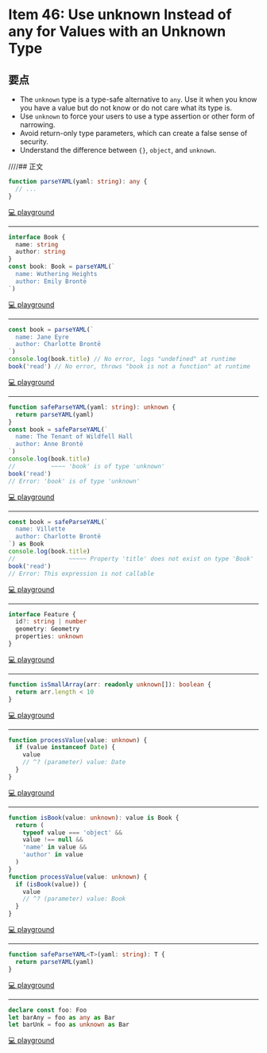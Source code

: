 # Item 46: Use unknown Instead of any for Values with an Unknown Type

## 要点

- The `unknown` type is a type-safe alternative to `any`. Use it when you know you have a value but do not know or do not care what its type is.
- Use `unknown` to force your users to use a type assertion or other form of narrowing.
- Avoid return-only type parameters, which can create a false sense of security.
- Understand the difference between `{}`, `object`, and `unknown`.

////## 正文

```ts
function parseYAML(yaml: string): any {
  // ...
}
```

[💻 playground](https://www.typescriptlang.org/play/?ts=5.4.5#code/GYVwdgxgLglg9mABABwIYCcDOBTAmgQQFkAZACgE9UBbAGwC5FMp0YwBzASgdTHMQG8AUIkQB6UYgDCAeUIAFAEoBRAMorhidNigh0SfojDVsDAESmANIlQgoACzjozpxAF8A3BvGIlAOQAigq6CQA)

---

```ts
interface Book {
  name: string
  author: string
}
const book: Book = parseYAML(`
  name: Wuthering Heights
  author: Emily Brontë
`)
```

[💻 playground](https://www.typescriptlang.org/play/?ts=5.4.5#code/GYVwdgxgLglg9mABABwIYCcDOBTAmgQQFkAZACgE9UBbAGwC5FMp0YwBzASgdTHMQG8AUIkQB6UYgDCAeUIAFAEoBRAMorhidNigh0SfojDVsDAESmANIlQgoACzjozpxAF8A3BvGIlAOQAigq6CrFDY6MCoENiIAEJwcADWAhpGVCaMzKxsniI29o4MTCzsnsEQCEyIAEYJiQzxSYgAvCgYOAQkpAAGqcYMAOq2duHZiAAS2DBsdlCYGvkOTj5UMDR8segIUADXgt0cnkA)

---

```ts
const book = parseYAML(`
  name: Jane Eyre
  author: Charlotte Brontë
`)
console.log(book.title) // No error, logs "undefined" at runtime
book('read') // No error, throws "book is not a function" at runtime
```

[💻 playground](https://www.typescriptlang.org/play/?ts=5.4.5#code/GYVwdgxgLglg9mABABwIYCcDOBTAmgQQFkAZACgE9UBbAGwC5FMp0YwBzASgdTHMQG8AUIkQB6UYgDCAeUIAFAEoBRAMorhidNigh0SfojDVsDAESmANIlQgoACzjozpxAF8A3BvGIlAOQAigq6CrFDY6MCoENiIAEJwcADWAhpGVCaMzKxsniI29o4MTCzsnsEQCEyIAEYJyQC8KBg4BCSkAAapxgwAUjwxSuRaGvkOTlJ2GDRwUGFx6AhQANeC7RyeFWCYcDTYAHTTbKS1SXuwULvrIt6+cIjhC+hWh5iIpuAAJtjArNgfLqgoJpwLB0oITolSAByLSoD5Qq5iCS3e7oR5WewLADur1MEMQMFeYBm1kQoEgsAQAKB6BBMDBQA)

---

```ts
function safeParseYAML(yaml: string): unknown {
  return parseYAML(yaml)
}
const book = safeParseYAML(`
  name: The Tenant of Wildfell Hall
  author: Anne Brontë
`)
console.log(book.title)
//          ~~~~ 'book' is of type 'unknown'
book('read')
// Error: 'book' is of type 'unknown'
```

[💻 playground](https://www.typescriptlang.org/play/?ts=5.4.5#code/GYVwdgxgLglg9mABABwIYCcDOBTAmgQQFkAZACgE9UBbAGwC5FMp0YwBzASgdTHMQG8AUIkQB6UYgDCAeUIAFAEoBRAMorhidNigh0SfojDVsDAESmANIlQgoACzjozpxAF8A3BvGIlAOQAigq6CrFDY6MCoENiIAEJwcADWAhpGVCaMzKxsniI29o4MTCzsnsGgkLAIjKjA2HIYOAQkFNT0mSWcDOCJYHAA7voaWjp6KI14RGSUtBxlghAITIgARgnJALw1dQ1Yky0ABqnGDAAqdjGn2EZgUIhwwIgA6jA0ACZ1NDSIABKoXxp8g4nIh8GAwDFYugEFAANeCA5zBZLOA0bAAOhocDYpDWSXRsCgaKR3hEZPJAD8qRTEAByPGJWmIGCYe6PKDkZAxWk9PqDWmCBmkUxaVBvUwkiRKdDQkH09ZMllsxAcrl03kDMACoA)

---

```ts
const book = safeParseYAML(`
  name: Villette
  author: Charlotte Brontë
`) as Book
console.log(book.title)
//               ~~~~~ Property 'title' does not exist on type 'Book'
book('read')
// Error: This expression is not callable
```

[💻 playground](https://www.typescriptlang.org/play/?ts=5.4.5#code/GYVwdgxgLglg9mABABwIYCcDOBTAmgQQFkAZACgE9UBbAGwC5FMp0YwBzASgdTHMQG8AUIkQB6UYgDCAeUIAFAEoBRAMorhidNigh0SfojDVsDAESmANIlQgoACzjozpxAF8A3BvGIlAOQAigq6CrFDY6MCoENiIAEJwcADWAhpGVCaMzKxsniI29o4MTCzsnsGgkLAIjKjA2HIYOAQkFNT0mSWcDOCJYHAA7voaWjp6KI14RGSUtBxlghAITIgARgnJALw1dQ1Yky0ABqnGDABqMDQ02mEa+Q5OUnYYNHBQYXHoCFAA14IHHNZMHF1p5FmBMHArgA6F5sUhrJJQ2BQK5zQTeESYrHYgB+eLxiDkn2Q4SgfAA5MiruTEAATODYIF9KCIbAADxgy2qZJJiHJ8SS5MECMSpHJWlQtPJaO8SnQnweABU7JzWWzkFpMJh4EhVczEBBUJdUCsroIgA)

---

```ts
interface Feature {
  id?: string | number
  geometry: Geometry
  properties: unknown
}
```

[💻 playground](https://www.typescriptlang.org/play/?ts=5.4.5#code/GYVwdgxgLglg9mABABwIYCcDOBTAmgQQFkAZACgE9UBbAGwC5FMp0YwBzASgdTHMQG8AUIkQB6UYgDCAeUIAFAEoBRAMorhidNigh0SfojDVsDAESmANIlQgoACzjozpxAF8A3BvGIlAOQAigq6CrFDY6MCoENiIAEJwcADWAhpGVCaMzKxsniI29o4MTCzsnsGgkLAIjKjA2HIYOAQkFNT0mSWcDOCJYHAA7voaWjp6KI14RGSUtBxlIWBhEVExAOLYcOnMfPzBoeGR0YgAYtioozFCIjAAJgD8RVnsiAA+hiBUAEbhuYhsG1t0OQGOtNtogb9kOg4MhwrBsJhumBegMwPMgA)

---

```ts
function isSmallArray(arr: readonly unknown[]): boolean {
  return arr.length < 10
}
```

[💻 playground](https://www.typescriptlang.org/play/?ts=5.4.5#code/GYVwdgxgLglg9mABABwIYCcDOBTAmgQQFkAZACgE9UBbAGwC5FMp0YwBzASgdTHMQG8AUIkQB6UYgDCAeUIAFAEoBRAMorhidNigh0SfojDVsDAESmANIlQgoACzjozpxAF8A3BvGIlAOQAigq6CrFDY6MCoENiIAEJwcADWAhpGVCaMzKxsniI29o4MTCzsnsGgkLAIjKjA2HIYOAQkFNT0mSWcDOCJYHAA7voaWjp6KI14RGSUtBxlIWBhEVExAOLYcOnMfPzl4NDwSDCYKlSoNDT46Oio5KQYTprYqAAmCDR8PX2DANoAulxEAAjBI0Z5DEQjXRIB4AOjB7HsiAAPIgAIwABnmQA)

---

```ts
function processValue(value: unknown) {
  if (value instanceof Date) {
    value
    // ^? (parameter) value: Date
  }
}
```

[💻 playground](https://www.typescriptlang.org/play/?ts=5.4.5#code/GYVwdgxgLglg9mABABwIYCcDOBTAmgQQFkAZACgE9UBbAGwC5FMp0YwBzASgdTHMQG8AUIkQB6UYgDCAeUIAFAEoBRAMorhidNigh0SfojDVsDAESmANIlQgoACzjozpxAF8A3BvGIlAOQAigq6CrFDY6MCoENiIAEJwcADWAhpGVCaMzKxsniI29o4MTCzsnsGgkLAIjKjA2HIYOAQkFNT0mSWcDOCJYHAA7voaWjp6KI14RGSUtBxlIWBhEVExAOLYcOnMfPzl4NDwSMjocNGYmABqqDQg2KQAbte33WC9A2AcKSIwwIgPTzFWEweNE4L9-Kgwp8hCIRI8btgNCJvAA9AD8fzQ6GMS0+8OeiAhYQ0wWCQA)

---

```ts
function isBook(value: unknown): value is Book {
  return (
    typeof value === 'object' &&
    value !== null &&
    'name' in value &&
    'author' in value
  )
}
function processValue(value: unknown) {
  if (isBook(value)) {
    value
    // ^? (parameter) value: Book
  }
}
```

[💻 playground](https://www.typescriptlang.org/play/?ts=5.4.5#code/GYVwdgxgLglg9mABABwIYCcDOBTAmgQQFkAZACgE9UBbAGwC5FMp0YwBzASgdTHMQG8AUIkQB6UYgDCAeUIAFAEoBRAMorhidNigh0SfojDVsDAESmANIlQgoACzjozpxAF8A3BvGIlAOQAigq6CrFDY6MCoENiIAEJwcADWAhpGVCaMzKxsniI29o4MTCzsnsGgkLAIjKjA2HIYOAQkFNT0mSWcDOCJYHAA7voaWjp6KI14RGSUtBxlIWBhEVExAOLYcOnMfPzl4NDwSDCY8UmkAG6oNCAZPX2DXIiX1zHHcQnJQiIjukikGiIRFByMgNsALlcbhxEABeOGIADkcAARgArbDQBGIABk2KekJiAEJ4WAQDQaDjsQDAQi0tgsax8S9KYj8g50AykM8bho5kFBBUDtVkOg4NFMJgAGoEiEvbpgXoDMDQr6IGDARCkY6nRKyqEq6nc7C5QHeAB6AH5NWh0MYltCjQwdRpgsEgA)

---

```ts
function safeParseYAML<T>(yaml: string): T {
  return parseYAML(yaml)
}
```

[💻 playground](https://www.typescriptlang.org/play/?ts=5.4.5#code/GYVwdgxgLglg9mABABwIYCcDOBTAmgQQFkAZACgE9UBbAGwC5FMp0YwBzASgdTHMQG8AUIkQB6UYgDCAeUIAFAEoBRAMorhidNigh0SfojDVsDAESmANIlQgoACzjozpxAF8A3BvGIlAOQAigq6CoJCwCIyowNhyGDgEJAA8ACoAfBTU9IzMrJwMyQIaWjp6KHF4RGSUtByewUA)

---

```ts
declare const foo: Foo
let barAny = foo as any as Bar
let barUnk = foo as unknown as Bar
```

[💻 playground](https://www.typescriptlang.org/play/?ts=5.4.5#code/JYOwLgpgTgZghgYwgAgGIHt3IN7JpgLmQGcwpQBzZAXwChRJZEUAhOKHZAI3aNPJBU6AEwgIANuxQJ0IUnkJpMAblriIYbuwCCIAJ7IAvAqxxiyOPovm2UVes08oAVRABrIyevIAru5DoAO4g3raqQA)
